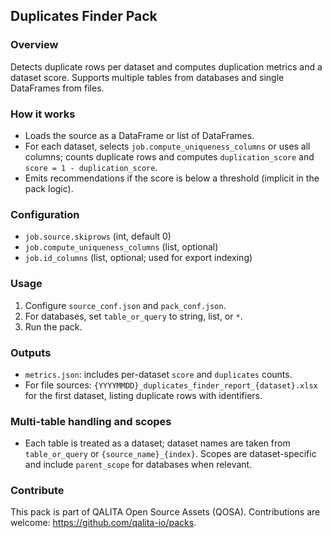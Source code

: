## Duplicates Finder Pack

### Overview
Detects duplicate rows per dataset and computes duplication metrics and a dataset score. Supports multiple tables from databases and single DataFrames from files.

### How it works
- Loads the source as a DataFrame or list of DataFrames.
- For each dataset, selects `job.compute_uniqueness_columns` or uses all columns; counts duplicate rows and computes `duplication_score` and `score = 1 - duplication_score`.
- Emits recommendations if the score is below a threshold (implicit in the pack logic).

### Configuration
- `job.source.skiprows` (int, default 0)
- `job.compute_uniqueness_columns` (list, optional)
- `job.id_columns` (list, optional; used for export indexing)

### Usage
1) Configure `source_conf.json` and `pack_conf.json`.
2) For databases, set `table_or_query` to string, list, or `*`.
3) Run the pack.

### Outputs
- `metrics.json`: includes per-dataset `score` and `duplicates` counts.
- For file sources: `{YYYYMMDD}_duplicates_finder_report_{dataset}.xlsx` for the first dataset, listing duplicate rows with identifiers.

### Multi-table handling and scopes
- Each table is treated as a dataset; dataset names are taken from `table_or_query` or `{source_name}_{index}`. Scopes are dataset-specific and include `parent_scope` for databases when relevant.

### Contribute
This pack is part of QALITA Open Source Assets (QOSA). Contributions are welcome: https://github.com/qalita-io/packs.

